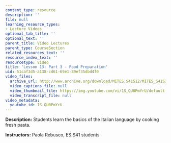 ```yaml
---
content_type: resource
description: ''
file: null
learning_resource_types:
- Lecture Videos
optional_tab_title: ''
optional_text: ''
parent_title: Video Lectures
parent_type: CourseSection
related_resources_text: ''
resource_index_text: ''
resourcetype: Video
title: 'Lesson 13: Part 3 - Food Preparation'
uid: 51caf3d5-a138-cd61-69e1-89ef35dbd4f0
video_files:
  archive_url: http://www.archive.org/download/MITES.S41S12/MITES_S41S12_Lesson13_Part3_300k.mp4
  video_captions_file: null
  video_thumbnail_file: https://img.youtube.com/vi/1S_QU0PmYrU/default.jpg
  video_transcript_file: null
video_metadata:
  youtube_id: 1S_QU0PmYrU
---
```


**Description:** Students learn the basics of the Italian language by cooking fresh pasta.

**Instructors:** Paola Rebusco, ES.S41 students